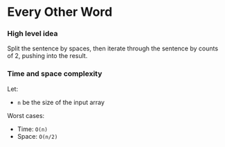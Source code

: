 # Every Other Word

### High level idea

Split the sentence by spaces, then iterate through the sentence by counts of 2, pushing into the result.  

### Time and space complexity

Let: <br>

- `n` be the size of the input array <br>

Worst cases: <br>

- Time: `O(n)` <br>
- Space: `O(n/2)`